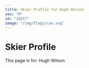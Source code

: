 ```yaml
---
title: Skier Profile for Hugh Wilson
sex: "M"
id: "18217"
image: "/img/flags/can.svg" 
---
```


# Skier Profile

This page is for: Hugh Wilson.
    